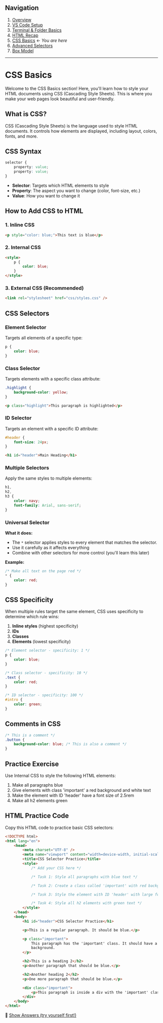 ## Navigation

1. [Overview](README.md)
2. [VS Code Setup](01-setup-vscode.md)
3. [Terminal & Folder Basics](02-terminal-folder.md)
4. [HTML Recap](03-html-recap.md)
5. [CSS Basics](04-css-basics.md) ← _You are here_
6. [Advanced Selectors](05-advanced-selectors.md)
7. [Box Model](06-box-model.md)

---

# CSS Basics

Welcome to the CSS Basics section! Here, you'll learn how to style your HTML documents using CSS (Cascading Style Sheets). This is where you make your web pages look beautiful and user-friendly.

## What is CSS?

CSS (Cascading Style Sheets) is the language used to style HTML documents. It controls how elements are displayed, including layout, colors, fonts, and more.

## CSS Syntax

```css
selector {
    property: value;
    property: value;
}
```

-   **Selector**: Targets which HTML elements to style
-   **Property**: The aspect you want to change (color, font-size, etc.)
-   **Value**: How you want to change it

## How to Add CSS to HTML

### 1. Inline CSS

```html
<p style="color: blue;">This text is blue</p>
```

### 2. Internal CSS

```html
<style>
    p {
        color: blue;
    }
</style>
```

### 3. External CSS (Recommended)

```html
<link rel="stylesheet" href="css/styles.css" />
```

## CSS Selectors

### Element Selector

Targets all elements of a specific type:

```css
p {
    color: blue;
}
```

### Class Selector

Targets elements with a specific class attribute:

```css
.highlight {
    background-color: yellow;
}
```

```html
<p class="highlight">This paragraph is highlighted</p>
```

### ID Selector

Targets an element with a specific ID attribute:

```css
#header {
    font-size: 24px;
}
```

```html
<h1 id="header">Main Heading</h1>
```

### Multiple Selectors

Apply the same styles to multiple elements:

```css
h1,
h2,
h3 {
    color: navy;
    font-family: Arial, sans-serif;
}
```

### Universal Selector

**What it does:**

-   The `*` selector applies styles to every element that matches the selector.
-   Use it carefully as it affects everything
-   Combine with other selectors for more control (you'll learn this later)

**Example:**

```css
/* Make all text on the page red */
* {
    color: red;
}
```

## CSS Specificity

When multiple rules target the same element, CSS uses specificity to determine which rule wins:

1. **Inline styles** (highest specificity)
2. **IDs**
3. **Classes**
4. **Elements** (lowest specificity)

```css
/* Element selector - specificity: 1 */
p {
    color: blue;
}

/* Class selector - specificity: 10 */
.text {
    color: red;
}

/* ID selector - specificity: 100 */
#intro {
    color: green;
}
```

## Comments in CSS

```css
/* This is a comment */
.button {
    background-color: blue; /* This is also a comment */
}
```

## Practice Exercise

Use Internal CSS to style the following HTML elements:

1. Make all paragraphs blue
2. Give elements with class 'important' a red background and white text
3. Make the element with ID 'header' have a font size of 2.5rem
4. Make all h2 elements green

## HTML Practice Code

Copy this HTML code to practice basic CSS selectors:

```html
<!DOCTYPE html>
<html lang="en">
    <head>
        <meta charset="UTF-8" />
        <meta name="viewport" content="width=device-width, initial-scale=1.0" />
        <title>CSS Selector Practice</title>
        <style>
            /* Add your CSS here */

            /* Task 1: Style all paragraphs with blue text */

            /* Task 2: Create a class called 'important' with red background and white text */

            /* Task 3: Style the element with ID 'header' with large font */

            /* Task 4: Style all h2 elements with green text */
        </style>
    </head>
    <body>
        <h1 id="header">CSS Selector Practice</h1>

        <p>This is a regular paragraph. It should be blue.</p>

        <p class="important">
            This paragraph has the 'important' class. It should have a red
            background.
        </p>

        <h2>This is a heading 2</h2>
        <p>Another paragraph that should be blue.</p>

        <h2>Another heading 2</h2>
        <p>One more paragraph that should be blue.</p>

        <div class="important">
            <p>This paragraph is inside a div with the 'important' class.</p>
        </div>
    </body>
</html>
```

📖 [Show Answers (try yourself first!)](https://status200.my/bootcamp/practice/2025-07-21/css-basics.html)
